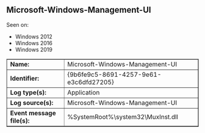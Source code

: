 ## Microsoft-Windows-Management-UI

Seen on:
* Windows 2012
* Windows 2016
* Windows 2019

<table border="1" class="docutils">
  <tbody>
    <tr>
      <td><b>Name:</b></td>
      <td>Microsoft-Windows-Management-UI</td>
    </tr>
    <tr>
      <td><b>Identifier:</b></td>
      <td>{9b6fe9c5-8691-4257-9e61-e3c6dfd27205}</td>
    </tr>
    <tr>
      <td><b>Log type(s):</b></td>
      <td>Application</td>
    </tr>
    <tr>
      <td><b>Log source(s):</b></td>
      <td>Microsoft-Windows-Management-UI</td>
    </tr>
    <tr>
      <td><b>Event message file(s):</b></td>
      <td>%SystemRoot%\system32\MuxInst.dll</td>
    </tr>
  </tbody>
</table>

&nbsp;

